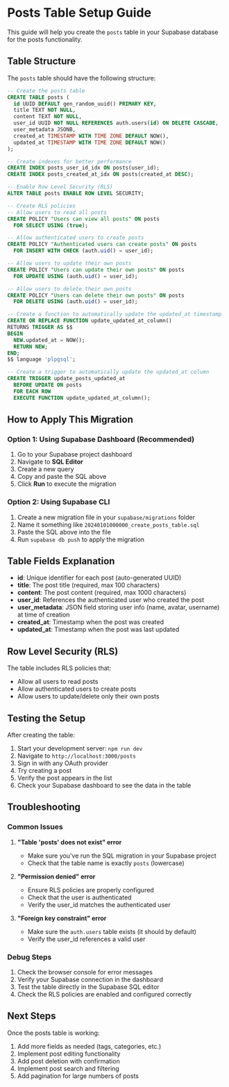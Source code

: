 # Posts Table Setup Guide

This guide will help you create the `posts` table in your Supabase database for the posts functionality.

## Table Structure

The `posts` table should have the following structure:

```sql
-- Create the posts table
CREATE TABLE posts (
  id UUID DEFAULT gen_random_uuid() PRIMARY KEY,
  title TEXT NOT NULL,
  content TEXT NOT NULL,
  user_id UUID NOT NULL REFERENCES auth.users(id) ON DELETE CASCADE,
  user_metadata JSONB,
  created_at TIMESTAMP WITH TIME ZONE DEFAULT NOW(),
  updated_at TIMESTAMP WITH TIME ZONE DEFAULT NOW()
);

-- Create indexes for better performance
CREATE INDEX posts_user_id_idx ON posts(user_id);
CREATE INDEX posts_created_at_idx ON posts(created_at DESC);

-- Enable Row Level Security (RLS)
ALTER TABLE posts ENABLE ROW LEVEL SECURITY;

-- Create RLS policies
-- Allow users to read all posts
CREATE POLICY "Users can view all posts" ON posts
  FOR SELECT USING (true);

-- Allow authenticated users to create posts
CREATE POLICY "Authenticated users can create posts" ON posts
  FOR INSERT WITH CHECK (auth.uid() = user_id);

-- Allow users to update their own posts
CREATE POLICY "Users can update their own posts" ON posts
  FOR UPDATE USING (auth.uid() = user_id);

-- Allow users to delete their own posts
CREATE POLICY "Users can delete their own posts" ON posts
  FOR DELETE USING (auth.uid() = user_id);

-- Create a function to automatically update the updated_at timestamp
CREATE OR REPLACE FUNCTION update_updated_at_column()
RETURNS TRIGGER AS $$
BEGIN
  NEW.updated_at = NOW();
  RETURN NEW;
END;
$$ language 'plpgsql';

-- Create a trigger to automatically update the updated_at column
CREATE TRIGGER update_posts_updated_at 
  BEFORE UPDATE ON posts 
  FOR EACH ROW 
  EXECUTE FUNCTION update_updated_at_column();
```

## How to Apply This Migration

### Option 1: Using Supabase Dashboard (Recommended)

1. Go to your Supabase project dashboard
2. Navigate to **SQL Editor**
3. Create a new query
4. Copy and paste the SQL above
5. Click **Run** to execute the migration

### Option 2: Using Supabase CLI

1. Create a new migration file in your `supabase/migrations` folder
2. Name it something like `20240101000000_create_posts_table.sql`
3. Paste the SQL above into the file
4. Run `supabase db push` to apply the migration

## Table Fields Explanation

- **id**: Unique identifier for each post (auto-generated UUID)
- **title**: The post title (required, max 100 characters)
- **content**: The post content (required, max 1000 characters)
- **user_id**: References the authenticated user who created the post
- **user_metadata**: JSON field storing user info (name, avatar, username) at time of creation
- **created_at**: Timestamp when the post was created
- **updated_at**: Timestamp when the post was last updated

## Row Level Security (RLS)

The table includes RLS policies that:
- Allow all users to read posts
- Allow authenticated users to create posts
- Allow users to update/delete only their own posts

## Testing the Setup

After creating the table:

1. Start your development server: `npm run dev`
2. Navigate to `http://localhost:3000/posts`
3. Sign in with any OAuth provider
4. Try creating a post
5. Verify the post appears in the list
6. Check your Supabase dashboard to see the data in the table

## Troubleshooting

### Common Issues

1. **"Table 'posts' does not exist" error**
   - Make sure you've run the SQL migration in your Supabase project
   - Check that the table name is exactly `posts` (lowercase)

2. **"Permission denied" error**
   - Ensure RLS policies are properly configured
   - Check that the user is authenticated
   - Verify the user_id matches the authenticated user

3. **"Foreign key constraint" error**
   - Make sure the `auth.users` table exists (it should by default)
   - Verify the user_id references a valid user

### Debug Steps

1. Check the browser console for error messages
2. Verify your Supabase connection in the dashboard
3. Test the table directly in the Supabase SQL editor
4. Check the RLS policies are enabled and configured correctly

## Next Steps

Once the posts table is working:

1. Add more fields as needed (tags, categories, etc.)
2. Implement post editing functionality
3. Add post deletion with confirmation
4. Implement post search and filtering
5. Add pagination for large numbers of posts 